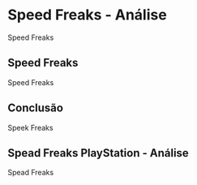 ---
---

# Speed Freaks - Análise

Speed Freaks

## Speed Freaks

Speed Freaks

## Conclusão

Speek Freaks

## Spead Freaks PlayStation - Análise

Spead Freaks
